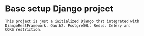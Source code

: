 # Base setup Django project
```text
This project is just a initialized Django that integrated with DjangoRestFramework, Oauth2, PostgreSQL, Redis, Celery and 
CORS restriction. 
```
